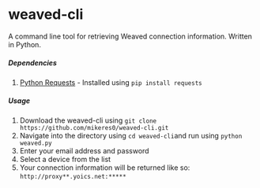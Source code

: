 # weaved-cli
A command line tool for retrieving Weaved connection information. Written in Python.

##### Dependencies
1. [Python Requests](http://docs.python-requests.org/en/master/) - Installed using `pip install requests`


##### Usage
1. Download the weaved-cli using `git clone https://github.com/mikeres0/weaved-cli.git`
2. Navigate into the directory using `cd weaved-cli`and run using `python weaved.py`
3. Enter your email address and password
4. Select a device from the list
5. Your connection information will be returned like so: `http://proxy**.yoics.net:*****`

